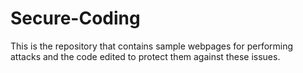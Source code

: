 # Secure-Coding

This is the repository that contains sample webpages for performing attacks and the code edited to protect them against these issues.
